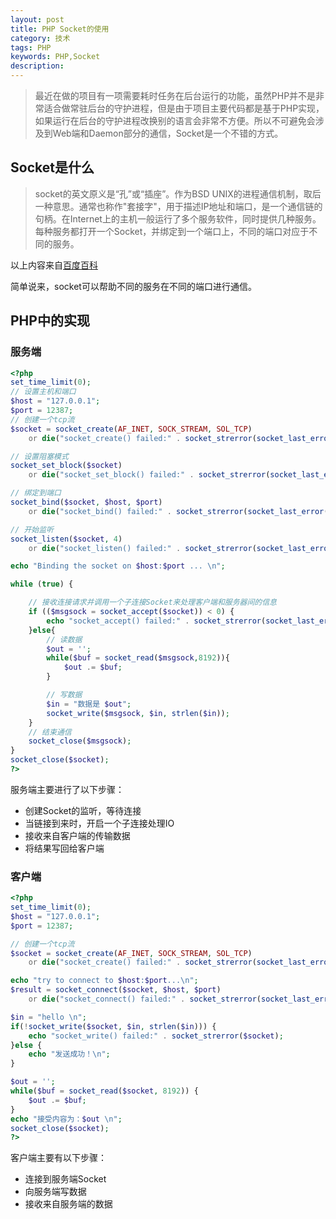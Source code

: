 ```yaml
---
layout: post
title: PHP Socket的使用
category: 技术
tags: PHP
keywords: PHP,Socket
description: 
---
```


> 最近在做的项目有一项需要耗时任务在后台运行的功能，虽然PHP并不是非常适合做常驻后台的守护进程，但是由于项目主要代码都是基于PHP实现，如果运行在后台的守护进程改换别的语言会非常不方便。所以不可避免会涉及到Web端和Daemon部分的通信，Socket是一个不错的方式。

## Socket是什么

> socket的英文原义是“孔”或“插座”。作为BSD UNIX的进程通信机制，取后一种意思。通常也称作"套接字"，用于描述IP地址和端口，是一个通信链的句柄。在Internet上的主机一般运行了多个服务软件，同时提供几种服务。每种服务都打开一个Socket，并绑定到一个端口上，不同的端口对应于不同的服务。

以上内容来自[百度百科][1]

简单说来，socket可以帮助不同的服务在不同的端口进行通信。

## PHP中的实现
### 服务端

```php
<?php 
set_time_limit(0);
// 设置主机和端口
$host = "127.0.0.1";
$port = 12387;
// 创建一个tcp流
$socket = socket_create(AF_INET, SOCK_STREAM, SOL_TCP) 
    or die("socket_create() failed:" . socket_strerror(socket_last_error()));

// 设置阻塞模式
socket_set_block($socket) 
    or die("socket_set_block() failed:" . socket_strerror(socket_last_error()));  

// 绑定到端口
socket_bind($socket, $host, $port) 
    or die("socket_bind() failed:" . socket_strerror(socket_last_error()));

// 开始监听
socket_listen($socket, 4) 
    or die("socket_listen() failed:" . socket_strerror(socket_last_error()));

echo "Binding the socket on $host:$port ... \n";

while (true) {

    // 接收连接请求并调用一个子连接Socket来处理客户端和服务器间的信息
    if (($msgsock = socket_accept($socket)) < 0) {
        echo "socket_accept() failed:" . socket_strerror(socket_last_error());
    }else{
        // 读数据
        $out = '';
        while($buf = socket_read($msgsock,8192)){
            $out .= $buf;
        }

        // 写数据
        $in = "数据是 $out";
        socket_write($msgsock, $in, strlen($in));
    }
    // 结束通信
    socket_close($msgsock);
}
socket_close($socket);
?>
```

服务端主要进行了以下步骤：

- 创建Socket的监听，等待连接
- 当链接到来时，开启一个子连接处理IO
- 接收来自客户端的传输数据
- 将结果写回给客户端

### 客户端
```php
<?php 
set_time_limit(0);
$host = "127.0.0.1";  
$port = 12387;

// 创建一个tcp流
$socket = socket_create(AF_INET, SOCK_STREAM, SOL_TCP) 
    or die("socket_create() failed:" . socket_strerror(socket_last_error()));

echo "try to connect to $host:$port...\n";
$result = socket_connect($socket, $host, $port)
    or die("socket_connect() failed:" . socket_strerror(socket_last_error()));

$in = "hello \n";
if(!socket_write($socket, $in, strlen($in))) {
    echo "socket_write() failed:" . socket_strerror($socket);
}else {
    echo "发送成功！\n";
}

$out = '';
while($buf = socket_read($socket, 8192)) {
    $out .= $buf;
}
echo "接受内容为：$out \n";
socket_close($socket);
?>
```

客户端主要有以下步骤：

- 连接到服务端Socket
- 向服务端写数据
- 接收来自服务端的数据

[1]: http://baike.baidu.com/link?url=Hnush4cjfuWUCEOUwCNaQbQCiwIhY-oL-wDv0VQEpxIkAiY9gf2kjoDfpH6BjUNH
